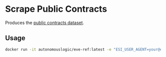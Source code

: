 # Scrape Public Contracts

Produces the [public contracts dataset](../datasets/public-contracts.md).

## Usage

```bash
docker run -it autonomouslogic/eve-ref:latest -e "ESI_USER_AGENT=your@email.com" scrape-public-contracts
```
